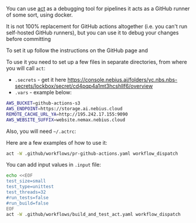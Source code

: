 You can use [act](https://github.com/nektos/act) as a debugging tool for pipelines it acts as a GitHub runner of some sort, using docker.

It is not 100% replacement for GitHub actions altogether (i.e. you can't run self-hosted GitHub runners), but you can use it to debug your changes before committing

To set it up follow the instructions on the GitHub page and

To use it you need to set up a few files in separate directories, from where you will call `act`:

* `.secrets` - get it here https://console.nebius.ai/folders/yc.nbs.nbs-secrets/lockbox/secret/cd4pqp4a1mt3hcshllf6/overview
* `.vars` - example below:

```bash
AWS_BUCKET=github-actions-s3
AWS_ENDPOINT=https://storage.ai.nebius.cloud
REMOTE_CACHE_URL_YA=http://195.242.17.155:9090
AWS_WEBSITE_SUFFIX=website.nemax.nebius.cloud
```

Also, you will need `~/.actrc`:

Here are a few examples of how to use it:

```bash
act -W .github/workflows/pr-github-actions.yaml workflow_dispatch
```

You can add input values in `.input` file:

```bash
echo <<EOF
test_size=small
test_type=unittest
test_threads=32
#run_tests=false
#run_build=false
EOF
act -W .github/workflows/build_and_test_act.yaml workflow_dispatch
```